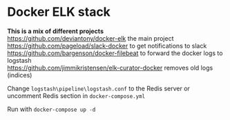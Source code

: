 # Docker ELK stack
**This is a mix of different projects**  
https://github.com/deviantony/docker-elk the main project  
https://github.com/pageload/slack-docker to get notifications to slack  
https://github.com/bargenson/docker-filebeat to forward the docker logs to logstash  
https://github.com/jimmikristensen/elk-curator-docker removes old logs (indices)
  
Change `logstash\pipeline\logstash.conf` to the Redis server or uncomment Redis section in `docker-compose.yml`

Run with `docker-compose up -d`
